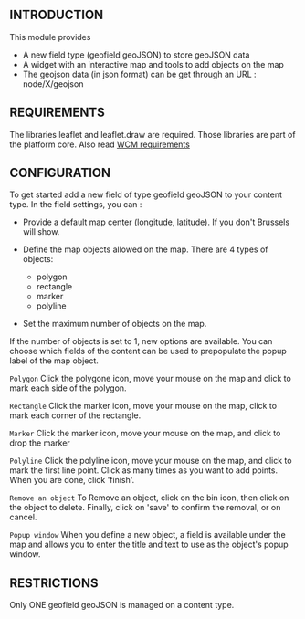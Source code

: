 INTRODUCTION
------------
This module provides 
- A new field type (geofield geoJSON) to store geoJSON data
- A widget with an interactive map and tools to add objects on the map   
- The geojson data (in json format) can be get through an URL : node/X/geojson

REQUIREMENTS
------------
The libraries leaflet and leaflet.draw are required.
Those libraries are part of the platform core.
Also read [WCM requirements](https://webgate.ec.europa.eu/CITnet/confluence/display/NEXTEUROPA/WCM+-+GIS+fields)

CONFIGURATION
-------------
To get started add a new field of type geofield geoJSON to your content type.
In the field settings, you can : 

- Provide a default map center (longitude, latitude). If you don't Brussels will
show.

- Define the map objects allowed on the map. There are 4 types of objects:
  - polygon
  - rectangle
  - marker
  - polyline

- Set the maximum number of objects on the map.

If the number of objects is set to 1, new options are available.
You can choose which fields of the content can be used to prepopulate the 
popup label of the map object.

`Polygon`
Click the polygone icon, move your mouse on the map and click to mark each
side of the polygon.

`Rectangle`
Click the marker icon, move your mouse on the map, click to mark each corner of 
the rectangle.

`Marker`
Click the marker icon, move your mouse on the map, and click to drop the marker

`Polyline`
Click the polyline icon, move your mouse on the map, and click to mark the first
line point. Click as many times as you want to add points. When  you are done, 
click 'finish'.

`Remove an object`
To Remove an object, click on the bin icon, then click on the object to delete.
Finally, click on 'save' to confirm the removal, or on cancel.

`Popup window`
When you define a new object, a field is available under the map and allows
 you to enter the title and text to use as the object's popup window.

RESTRICTIONS
------------
Only ONE geofield geoJSON is managed on a content type.
